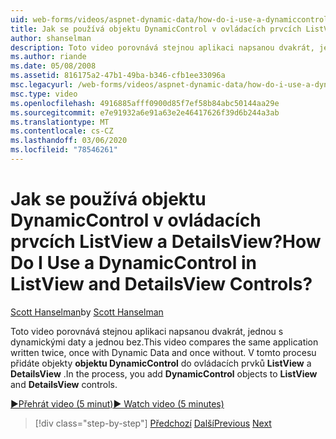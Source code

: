 ```yaml
---
uid: web-forms/videos/aspnet-dynamic-data/how-do-i-use-a-dynamiccontrol-in-listview-and-detailsview-controls
title: Jak se používá objektu DynamicControl v ovládacích prvcích ListView a DetailsView? | Dokumenty Microsoft
author: shanselman
description: Toto video porovnává stejnou aplikaci napsanou dvakrát, jednou s dynamickými daty a jednou bez. V tomto procesu přidáte objekty objektu DynamicControl do zobrazení ListView a...
ms.author: riande
ms.date: 05/08/2008
ms.assetid: 816175a2-47b1-49ba-b346-cfb1ee33096a
msc.legacyurl: /web-forms/videos/aspnet-dynamic-data/how-do-i-use-a-dynamiccontrol-in-listview-and-detailsview-controls
msc.type: video
ms.openlocfilehash: 4916885afff0900d85f7ef58b84abc50144aa29e
ms.sourcegitcommit: e7e91932a6e91a63e2e46417626f39d6b244a3ab
ms.translationtype: MT
ms.contentlocale: cs-CZ
ms.lasthandoff: 03/06/2020
ms.locfileid: "78546261"
---
```

# <a name="how-do-i-use-a-dynamiccontrol-in-listview-and-detailsview-controls"></a><span data-ttu-id="46e58-105">Jak se používá objektu DynamicControl v ovládacích prvcích ListView a DetailsView?</span><span class="sxs-lookup"><span data-stu-id="46e58-105">How Do I Use a DynamicControl in ListView and DetailsView Controls?</span></span>

<span data-ttu-id="46e58-106">[Scott Hanselman](https://github.com/shanselman)</span><span class="sxs-lookup"><span data-stu-id="46e58-106">by [Scott Hanselman](https://github.com/shanselman)</span></span>

<span data-ttu-id="46e58-107">Toto video porovnává stejnou aplikaci napsanou dvakrát, jednou s dynamickými daty a jednou bez.</span><span class="sxs-lookup"><span data-stu-id="46e58-107">This video compares the same application written twice, once with Dynamic Data and once without.</span></span> <span data-ttu-id="46e58-108">V tomto procesu přidáte objekty **objektu DynamicControl** do ovládacích prvků **ListView** a **DetailsView** .</span><span class="sxs-lookup"><span data-stu-id="46e58-108">In the process, you add **DynamicControl** objects to **ListView** and **DetailsView** controls.</span></span>

[<span data-ttu-id="46e58-109">&#9654;Přehrát video (5 minut)</span><span class="sxs-lookup"><span data-stu-id="46e58-109">&#9654; Watch video (5 minutes)</span></span>](https://channel9.msdn.com/Blogs/ASP-NET-Site-Videos/how-do-i-use-a-dynamiccontrol-in-listview-and-detailsview-controls)

> [!div class="step-by-step"]
> <span data-ttu-id="46e58-110">[Předchozí](how-do-i-display-unknown-datatypes.md)
> [Další](getting-started-with-dynamic-data.md)</span><span class="sxs-lookup"><span data-stu-id="46e58-110">[Previous](how-do-i-display-unknown-datatypes.md)
[Next](getting-started-with-dynamic-data.md)</span></span>
